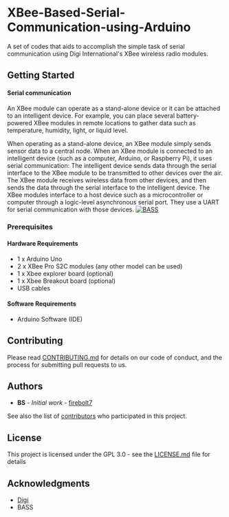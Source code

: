 # XBee-Based-Serial-Communication-using-Arduino

A set of codes that aids to accomplish the simple task of serial communication using Digi International's XBee wireless radio modules.


## Getting Started

#### Serial communication
An XBee module can operate as a stand-alone device or it can be attached to an intelligent device. For example, you can place several battery-powered XBee modules in remote locations to gather data such as temperature, humidity, light, or liquid level.

When operating as a stand-alone device, an XBee module simply sends sensor data to a central node.
When an XBee module is connected to an intelligent device (such as a computer, Arduino, or Raspberry Pi), it uses serial communication:
The intelligent device sends data through the serial interface to the XBee module to be transmitted to other devices over the air.
The XBee module receives wireless data from other devices, and then sends the data through the serial interface to the intelligent device.
The XBee modules interface to a host device such as a microcontroller or computer through a logic-level asynchronous serial port. They use a UART for serial communication with those devices.
<a href="https://github.com/firebolt7/XBee-Based-Serial-Communication-using-Arduino-"><img src="https://www.digi.com/resources/documentation/Digidocs/90001456-13/resources/images/rf_kits/dwg_xbee_serial_connection_700x166.png" title="BASS" alt="BASS"></a>

### Prerequisites

#### Hardware Requirements
- 1 x Arduino Uno
- 2 x  XBee Pro S2C modules (any other model can be used)
- 1 x Xbee explorer board (optional)
- 1 x Xbee Breakout board (optional)
- USB cables

#### Software Requirements

- Arduino Software (IDE)


## Contributing

Please read [CONTRIBUTING.md](https://github.com/firebolt7/XBee-Based-Serial-Communication-using-Arduino-) for details on our code of conduct, and the process for submitting pull requests to us.
 

## Authors

* **BS** - *Initial work* - [firebolt7](https://github.com/firebolt7)

See also the list of [contributors](https://github.com/firebolt7/XBee-Based-Serial-Communication-using-Arduino-) who participated in this project.

## License

This project is licensed under the GPL 3.0 - see the [LICENSE.md](LICENSE.md) file for details

## Acknowledgments

* [Digi](https://www.digi.com/)
* BASS 
